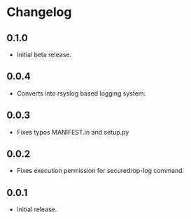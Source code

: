 # Changelog

## 0.1.0

  * Initial beta release.

## 0.0.4

  * Converts into rsyslog based logging system.

## 0.0.3

  * Fixes typos MANIFEST.in and setup.py

## 0.0.2

  * Fixes execution permission for securedrop-log command.

## 0.0.1

  * Initial release.

